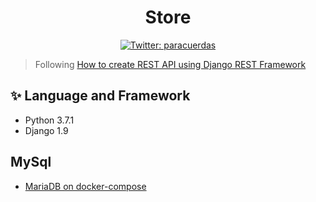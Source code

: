 <h1 align="center">Store</h1>
<p align="center">
  <a href="https://twitter.com/paracuerdas">
    <img alt="Twitter: paracuerdas" src="https://img.shields.io/twitter/follow/paracuerdas.svg?style=social" target="_blank" />
  </a>
</p>

> Following [How to create REST API using Django REST Framework](https://dev.to/apcelent/how-to-create-rest-api-using-django-rest-framework-28em)

## ✨ Language and Framework

- Python 3.7.1
- Django 1.9

## MySql

- [MariaDB on docker-compose](https://gist.github.com/adagio/d377a2ba77548ad1d5157f9bf4ea51da)
